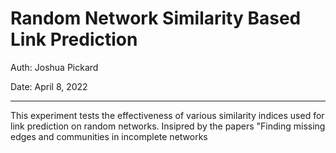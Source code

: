 # Random Network Similarity Based Link Prediction

Auth: Joshua Pickard

Date: April 8, 2022

---

This experiment tests the effectiveness of various similarity indices used for link prediction on random networks. Insipred by the papers "Finding missing edges and communities
in incomplete networks